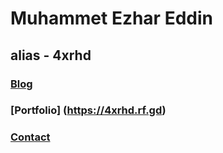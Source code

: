 
# Muhammet Ezhar Eddin
## alias - 4xrhd

### [Blog](/blog/index.md)

### [Portfolio] (https://4xrhd.rf.gd)

###  [Contact][contact]
  [contact]: contact.md
